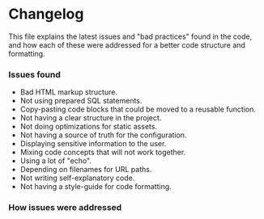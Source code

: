 # Changelog

This file explains the latest issues and "bad practices" found in the code, and
how each of these were addressed for a better code structure and formatting.

### Issues found

-   Bad HTML markup structure.
-   Not using prepared SQL statements.
-   Copy-pasting code blocks that could be moved to a reusable function.
-   Not having a clear structure in the project.
-   Not doing optimizations for static assets.
-   Not having a source of truth for the configuration.
-   Displaying sensitive information to the user.
-   Mixing code concepts that will not work together.
-   Using a lot of "echo".
-   Depending on filenames for URL paths.
-   Not writing self-explanatory code.
-   Not having a style-guide for code formatting.

### How issues were addressed
